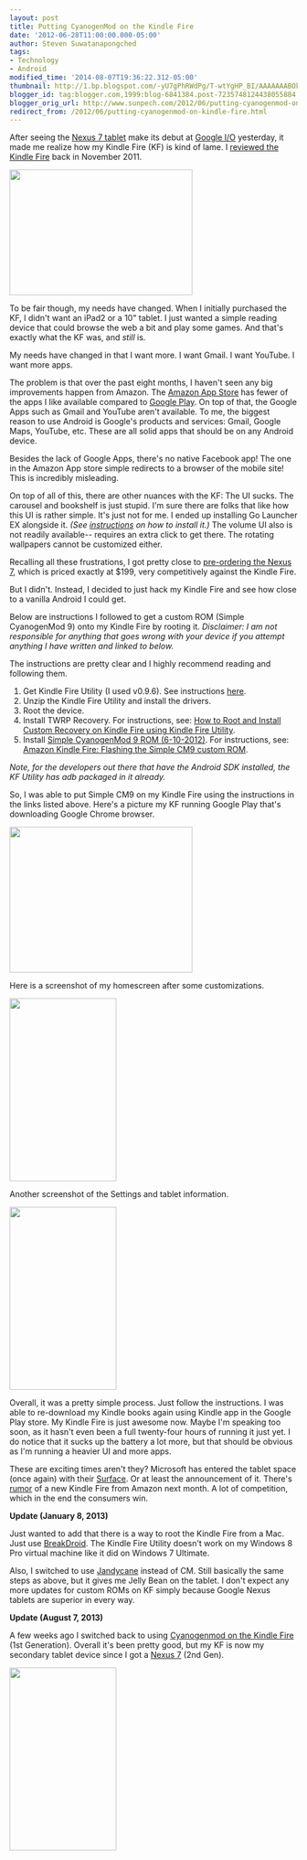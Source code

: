 ```yaml
---
layout: post
title: Putting CyanogenMod on the Kindle Fire
date: '2012-06-28T11:00:00.000-05:00'
author: Steven Suwatanapongched
tags:
- Technology
- Android
modified_time: '2014-08-07T19:36:22.312-05:00'
thumbnail: http://1.bp.blogspot.com/-yU7gPhRWdPg/T-wtYgHP_BI/AAAAAAABOks/dvPzH189ZBg/s600/Nexus7_tablets.jpg
blogger_id: tag:blogger.com,1999:blog-6841384.post-7235748124438055884
blogger_orig_url: http://www.sunpech.com/2012/06/putting-cyanogenmod-on-kindle-fire.html
redirect_from: /2012/06/putting-cyanogenmod-on-kindle-fire.html
---
```


After seeing the <a href="http://www.engadget.com/2012/06/27/nexus-7-tablet-hands-on/">Nexus 7 tablet</a> make its debut at <a href="https://developers.google.com/events/io/">Google I/O</a> yesterday, it made me realize how my Kindle Fire (KF) is kind of lame. I <a href="/2011/11/kindle-fire-review">reviewed the Kindle Fire</a> back in November 2011.

<a href="http://1.bp.blogspot.com/-yU7gPhRWdPg/T-wtYgHP_BI/AAAAAAABOks/dvPzH189ZBg/s1600/Nexus7_tablets.jpg" imageanchor="1"><img border="0" height="220" src="http://1.bp.blogspot.com/-yU7gPhRWdPg/T-wtYgHP_BI/AAAAAAABOks/dvPzH189ZBg/s320/Nexus7_tablets.jpg" width="320" /></a>

To be fair though, my needs have changed. When I initially purchased the KF, I didn't want an iPad2 or a 10" tablet. I just wanted a simple reading device that could browse the web a bit and play some games. And that's exactly what the KF was, and <i>still</i> is.

My needs have changed in that I want more. I want Gmail. I want YouTube. I want more apps.

The problem is that over the past eight months, I haven't seen any big improvements happen from Amazon. The <a href="http://www.amazon.com/appstore">Amazon App Store</a> has fewer of the apps I like available compared to <a href="https://play.google.com/store">Google Play</a>. On top of that, the Google Apps such as Gmail and YouTube aren't available. To me, the biggest reason to use Android is Google's products and services: Gmail, Google Maps, YouTube, etc. These are all solid apps that should be on any Android device.

Besides the lack of Google Apps, there's no native Facebook app! The one in the Amazon App store simple redirects to a browser of the mobile site! This is incredibly misleading.

On top of all of this, there are other nuances with the KF: The UI sucks. The carousel and bookshelf is just stupid. I'm sure there are folks that like how this UI is rather simple. It's just not for me. I ended up installing Go Launcher EX alongside it. <i>(See <a href="http://www.pcworld.com/article/252821/get_more_out_of_your_kindle_fire_tablet_five_tips.html">instructions</a> on how to install it.) </i>The volume UI also is not readily available-- requires an extra click to get there. The rotating wallpapers cannot be customized either.

Recalling all these frustrations, I got pretty close to <a href="https://play.google.com/store/devices/details?id=nexus_7_8gb&amp;feature=single-wide-banner">pre-ordering the Nexus 7</a>, which is priced exactly at $199, very competitively against the Kindle Fire.

But I didn't. Instead, I decided to just hack my Kindle Fire and see how close to a vanilla Android I could get.

Below are instructions I followed to get a custom ROM (Simple CyanogenMod 9) onto my Kindle Fire by rooting it. <i>Disclaimer: I am not responsible for anything that goes wrong with your device if you attempt anything I have written and linked to below.</i>

The instructions are pretty clear and I highly recommend reading and following them.

<ol>
  <li>Get Kindle Fire Utility (I used v0.9.6). See instructions <a href="http://forum.xda-developers.com/showthread.php?t=1399889">here</a>.</li>
  <li>Unzip the Kindle Fire Utility and install the drivers.</li>
  <li>Root the device.</li>
  <li>Install TWRP Recovery. For instructions, see: <a href="http://www.androidauthority.com/how-to-root-and-install-custom-recovery-on-kindle-fire-using-the-kindle-fire-utility-53451/" style="background-color: white;">How to Root and Install Custom Recovery on Kindle Fire using Kindle Fire Utility</a>.</li>
  <li>Install <a href="http://forum.xda-developers.com/showthread.php?t=1689000">Simple CyanogenMod 9 ROM (6-10-2012)</a>. For instructions, see: <a href="http://www.androidauthority.com/kindle-fire-install-simple-cyanogenmod-9-cm9-custom-rom-94468/">Amazon Kindle Fire: Flashing the Simple CM9 custom ROM</a>.</li>
</ol>

<i>Note, for the developers out there that have the Android SDK installed, the KF Utility has adb packaged in it already.</i>

So, I was able to put Simple CM9 on my Kindle Fire using the instructions in the links listed above. Here's a picture my KF running Google Play that's downloading Google Chrome browser.

<img border="0" height="255" src="http://3.bp.blogspot.com/-hr8zlreqFxA/T-wdvcKwkLI/AAAAAAABOkU/AzA_v4aHOpQ/s320/KindleFire_install.jpg" style="color: #0000ee;" width="320" />

Here is a screenshot of my homescreen after some customizations.

<a href="http://4.bp.blogspot.com/-9JkOUEYz448/T-wdudcS1AI/AAAAAAABOkM/9bI-Duke840/s1600/KindleFIre_screenshot.jpg" imageanchor="1"><img border="0" height="320" src="http://4.bp.blogspot.com/-9JkOUEYz448/T-wdudcS1AI/AAAAAAABOkM/9bI-Duke840/s320/KindleFIre_screenshot.jpg" width="187" /></a>

Another screenshot of the Settings and tablet information.

<a href="http://3.bp.blogspot.com/-4CwSoFCK5UA/T-wocAEdv_I/AAAAAAABOkg/D4rvCf0SAX0/s1600/KindleFire_screenshot_02.jpg" imageanchor="1"><img border="0" height="320" src="http://3.bp.blogspot.com/-4CwSoFCK5UA/T-wocAEdv_I/AAAAAAABOkg/D4rvCf0SAX0/s320/KindleFire_screenshot_02.jpg" width="187" /></a> 

Overall, it was a pretty simple process. Just follow the instructions. I was able to re-download my Kindle books again using Kindle app in the Google Play store. My Kindle Fire is just awesome now. Maybe I'm speaking too soon, as it hasn't even been a full twenty-four hours of running it just yet. I do notice that it sucks up the battery a lot more, but that should be obvious as I'm running a heavier UI and more apps.

These are exciting times aren't they? Microsoft has entered the tablet space (once again) with their <a href="http://www.microsoft.com/surface/en/us/default.aspx">Surface</a>. Or at least the announcement of it. There's <a href="http://www.theverge.com/2012/6/26/3119096/amazon-kindle-fire-successor-july-31-release-rumor">rumor</a> of a new Kindle Fire from Amazon next month. A lot of competition, which in the end the consumers win.

<b>Update (January 8, 2013)</b>

Just wanted to add that there is a way to root the Kindle Fire from a Mac. Just use <a href="http://northmendo.com/breakdroid/downloads/">BreakDroid</a>. The Kindle Fire Utility doesn't work on my Windows 8 Pro virtual machine like it did on Windows 7 Ultimate.

Also, I switched to use <a href="http://forum.xda-developers.com/showthread.php?t=1766829">Jandycane</a> instead of CM. Still basically the same steps as above, but it gives me Jelly Bean on the tablet. I don't expect any more updates for custom ROMs on KF simply because Google Nexus tablets are superior in every way.

<b>Update (August 7, 2013)</b>

A few weeks ago I switched back to using <a href="http://wiki.cyanogenmod.org/w/Otter_Info">Cyanogenmod on the Kindle Fire</a> (1st Generation). Overall it's been pretty good, but my KF is now my secondary tablet device since I got a <a href="http://www.google.com/nexus/7/">Nexus 7</a> (2nd Gen).

<a href="http://4.bp.blogspot.com/-EhMga98kv8g/UgIfPMwrWSI/AAAAAAABhZs/WBJ6dUCSoOc/s1600/cyanogenmod_KF.jpg" imageanchor="1"><img border="0" height="320" src="http://4.bp.blogspot.com/-EhMga98kv8g/UgIfPMwrWSI/AAAAAAABhZs/WBJ6dUCSoOc/s320/cyanogenmod_KF.jpg" width="187" /></a>


